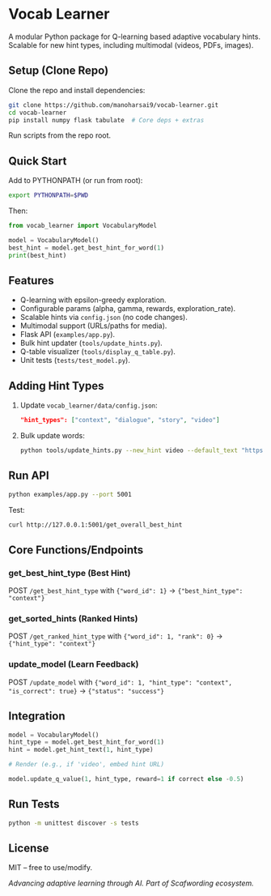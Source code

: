 # Vocab Learner

A modular Python package for Q-learning based adaptive vocabulary hints. Scalable for new hint types, including multimodal (videos, PDFs, images).

## Setup (Clone Repo)

Clone the repo and install dependencies:
```bash
git clone https://github.com/manoharsai9/vocab-learner.git
cd vocab-learner
pip install numpy flask tabulate  # Core deps + extras
```

Run scripts from the repo root.

## Quick Start

Add to PYTHONPATH (or run from root):
```bash
export PYTHONPATH=$PWD
```

Then:
```python
from vocab_learner import VocabularyModel

model = VocabularyModel()
best_hint = model.get_best_hint_for_word(1)
print(best_hint)
```

## Features

- Q-learning with epsilon-greedy exploration.
- Configurable params (alpha, gamma, rewards, exploration_rate).
- Scalable hints via `config.json` (no code changes).
- Multimodal support (URLs/paths for media).
- Flask API (`examples/app.py`).
- Bulk hint updater (`tools/update_hints.py`).
- Q-table visualizer (`tools/display_q_table.py`).
- Unit tests (`tests/test_model.py`).

## Adding Hint Types

1. Update `vocab_learner/data/config.json`:
   ```json
   "hint_types": ["context", "dialogue", "story", "video"]
   ```

2. Bulk update words:
   ```bash
   python tools/update_hints.py --new_hint video --default_text "https://example.com/video/placeholder.mp4"
   ```

## Run API

```bash
python examples/app.py --port 5001
```

Test:
```bash
curl http://127.0.0.1:5001/get_overall_best_hint
```

## Core Functions/Endpoints

### get_best_hint_type (Best Hint)

POST `/get_best_hint_type` with `{"word_id": 1}` → `{"best_hint_type": "context"}`

### get_sorted_hints (Ranked Hints)

POST `/get_ranked_hint_type` with `{"word_id": 1, "rank": 0}` → `{"hint_type": "context"}`

### update_model (Learn Feedback)

POST `/update_model` with `{"word_id": 1, "hint_type": "context", "is_correct": true}` → `{"status": "success"}`

## Integration

```python
model = VocabularyModel()
hint_type = model.get_best_hint_for_word(1)
hint = model.get_hint_text(1, hint_type)

# Render (e.g., if 'video', embed hint URL)

model.update_q_value(1, hint_type, reward=1 if correct else -0.5)
```

## Run Tests

```bash
python -m unittest discover -s tests
```

## License

MIT – free to use/modify.

*Advancing adaptive learning through AI. Part of Scafwording ecosystem.*